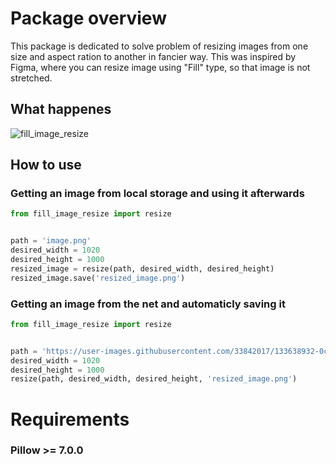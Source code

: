 # Package overview

This package is dedicated to solve problem of resizing images from one size and aspect ration to another in fancier way. This was inspired by Figma, where you can resize image using "Fill" type, so that image is not stretched.

## What happenes

![fill_image_resize](https://user-images.githubusercontent.com/33842017/133638932-0c9f9053-4e32-4675-8c44-988b1efd8fab.png)

## How to use

### Getting an image from local storage and using it afterwards

```python
from fill_image_resize import resize


path = 'image.png'
desired_width = 1020
desired_height = 1000
resized_image = resize(path, desired_width, desired_height)
resized_image.save('resized_image.png')
```

### Getting an image from the net and automaticly saving it

```python
from fill_image_resize import resize


path = 'https://user-images.githubusercontent.com/33842017/133638932-0c9f9053-4e32-4675-8c44-988b1efd8fab.png'
desired_width = 1020
desired_height = 1000
resize(path, desired_width, desired_height, 'resized_image.png')
```


# Requirements

### **Pillow** >= 7.0.0